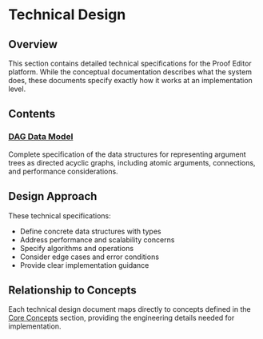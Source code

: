 # Technical Design

## Overview

This section contains detailed technical specifications for the Proof Editor platform. While the conceptual documentation describes what the system does, these documents specify exactly how it works at an implementation level.

## Contents

### [DAG Data Model](dag-data-model.md)
Complete specification of the data structures for representing argument trees as directed acyclic graphs, including atomic arguments, connections, and performance considerations.

## Design Approach

These technical specifications:
- Define concrete data structures with types
- Address performance and scalability concerns  
- Specify algorithms and operations
- Consider edge cases and error conditions
- Provide clear implementation guidance

## Relationship to Concepts

Each technical design document maps directly to concepts defined in the [Core Concepts](../03-concepts/README.md) section, providing the engineering details needed for implementation.